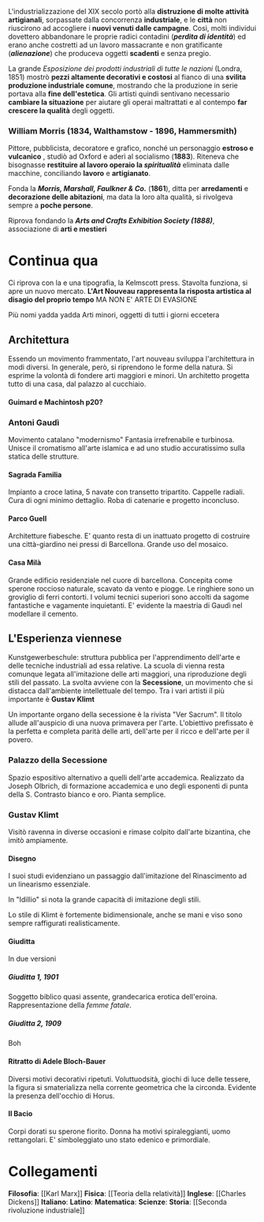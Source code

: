L'industrializzazione del XIX secolo portò alla **distruzione di molte attività artigianali**, sorpassate dalla concorrenza **industriale**, e le **città** non riuscirono ad accogliere i **nuovi venuti dalle campagne**. Così, molti individui dovettero abbandonare le proprie radici contadini (***perdita di identità***) ed erano anche costretti ad un lavoro massacrante e non gratificante (***alienazione***) che produceva oggetti **scadenti** e senza pregio.

La grande *Esposizione dei prodotti industriali di tutte le nazioni* (Londra, 1851) mostrò **pezzi altamente decorativi e costosi** al fianco di una **svilita produzione industriale comune**, mostrando che la produzione in serie portava alla **fine dell'estetica**. Gli artisti quindi sentivano necessario **cambiare la situazione** per aiutare gli operai maltrattati e al contempo **far crescere la qualità** degli oggetti.
### William Morris (1834, Walthamstow - 1896, Hammersmith)
Pittore, pubblicista, decoratore e grafico, nonché un personaggio **estroso e vulcanico** , studiò ad Oxford e aderì al socialismo (**1883**). Riteneva che bisognasse **restituire al lavoro operaio la *spiritualità*** eliminata dalle macchine, conciliando **lavoro** e **artigianato**.

Fonda la ***Morris, Marshall, Faulkner & Co.*** (**1861**), ditta per **arredamenti** e **decorazione delle abitazioni**, ma data la loro alta qualità, si rivolgeva sempre a **poche persone**.

Riprova fondando la ***Arts and Crafts Exhibition Society (1888)***, associazione di **arti e mestieri** 
# Continua qua
Ci riprova con la  e una tipografia, la Kelmscott press. Stavolta funziona, si apre un nuovo mercato.
**L'Art Nouveau rappresenta la risposta artistica al disagio del proprio tempo**
MA NON E' ARTE DI EVASIONE

Più nomi yadda yadda
Arti minori, oggetti di tutti i giorni eccetera

## Architettura
Essendo un movimento frammentato, l'art nouveau sviluppa l'architettura in modi diversi. In generale, però, si riprendono le forme della natura. Si esprime la volontà di fondere arti maggiori e minori. Un architetto progetta tutto di una casa, dal palazzo al cucchiaio.

#### Guimard e Machintosh p20?

### Antoni Gaudì
Movimento catalano "modernismo"
Fantasia irrefrenabile e turbinosa. Unisce il cromatismo all'arte islamica e ad uno studio accuratissimo sulla statica delle strutture.
#### Sagrada Familia
Impianto a croce latina, 5 navate con transetto tripartito. Cappelle radiali. Cura di ogni minimo dettaglio. Roba di catenarie e progetto inconcluso.
#### Parco Guell
Architetture fiabesche. E' quanto resta di un inattuato progetto di costruire una città-giardino nei pressi di Barcellona. Grande uso del mosaico.
#### Casa Milà
Grande edificio residenziale nel cuore di barcellona. Concepita come sperone roccioso naturale, scavato da vento e piogge. Le ringhiere sono un groviglio di ferri contorti. I volumi tecnici superiori sono accolti da sagome fantastiche e vagamente inquietanti.
E' evidente la maestria di Gaudì nel modellare il cemento.

## L'Esperienza viennese
Kunstgewerbeschule: struttura pubblica per l'apprendimento dell'arte e delle tecniche industriali ad essa relative.
La scuola di vienna resta comunque legata all'imitazione delle arti maggiori, una riproduzione degli stili del passato.
La svolta avviene con la **Secessione**, un movimento che si distacca dall'ambiente intellettuale del tempo. Tra i vari artisti il più importante è **Gustav Klimt**

Un importante organo della secessione è la rivista "Ver Sacrum". Il titolo allude all'auspicio di una nuova primavera per l'arte.
L'obiettivo prefissato è la perfetta e completa parità delle arti, dell'arte per il ricco e dell'arte per il povero.

### Palazzo della Secessione
Spazio espositivo alternativo a quelli dell'arte accademica.
Realizzato da Joseph Olbrich, di formazione accademica e uno degli esponenti di punta della S.
Contrasto bianco e oro.
Pianta semplice.

### Gustav Klimt
Visitò ravenna in diverse occasioni e rimase colpito dall'arte bizantina, che imitò ampiamente.
#### Disegno
I suoi studi evidenziano un passaggio dall'imitazione del Rinascimento ad un linearismo essenziale.

In "Idillio" si nota la grande capacità di imitazione degli stili.

Lo stile di Klimt è fortemente bidimensionale, anche se mani e viso sono sempre raffigurati realisticamente.

#### Giuditta
In due versioni
##### Giuditta 1, 1901
Soggetto biblico quasi assente, grandecarica erotica dell'eroina. Rappresentazione della *femme fatale*.
##### Giuditta 2, 1909
Boh

#### Ritratto di Adele Bloch-Bauer
Diversi motivi decorativi ripetuti. Voluttuodsità, giochi di luce delle tessere, la figura si smaterializza nella corrente geometrica che la circonda.
Evidente la presenza dell'occhio di Horus.

#### Il Bacio
Corpi dorati su sperone fiorito.
Donna ha motivi spiraleggianti, uomo rettangolari.
E' simboleggiato uno stato edenico e primordiale.

# Collegamenti
**Filosofia**: [[Karl Marx]]
**Fisica**: [[Teoria della relatività]]
**Inglese**: [[Charles Dickens]]
**Italiano**: 
**Latino**: 
**Matematica**:
**Scienze**:
**Storia**: [[Seconda rivoluzione industriale]]
